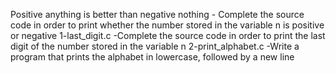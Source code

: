 Positive anything is better than negative nothing - Complete the source code in order to print whether the number stored in the variable n is positive or negative
1-last_digit.c -Complete the source code in order to print the last digit of the number stored in the variable n
 2-print_alphabet.c -Write a program that prints the alphabet in lowercase, followed by a new line
